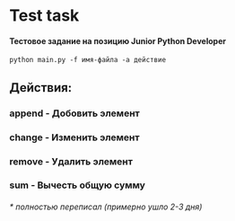 # Test task
#### Тестовое задание на позицию Junior Python Developer
```
python main.py -f имя-файла -a действие
```

## Действия:
### append - Добовить элемент
### change - Изменить элемент
### remove - Удалить элемент
### sum - Вычесть общую сумму


###### * полностью переписал (примерно ушло 2-3 дня)
